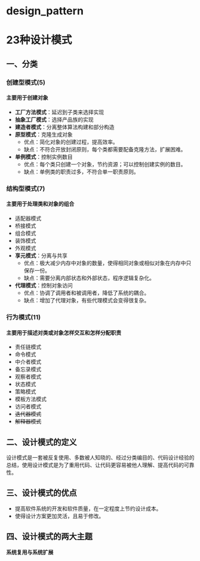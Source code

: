 # design_pattern
# 23种设计模式
## 一、分类
### 创建型模式(5)
#### 主要用于创建对象
- **工厂方法模式**：延迟到子类来选择实现
- **抽象工厂模式**：选择产品族的实现
- **建造者模式**：分离整体算法构建和部分构造
- **原型模式**：克隆生成对象
  - 优点：简化对象的创建过程，提高效率。
  - 缺点：不符合开放封闭原则，每个类都需要配备克隆方法，扩展困难。
- **单例模式**：控制实例数目
  - 优点：每个类只创建一个对象，节约资源；可以控制创建实例的数目。
  - 缺点：单例类的职责过多，不符合单一职责原则。

### 结构型模式(7)
#### 主要用于处理类和对象的组合
- 适配器模式
- 桥接模式
- 组合模式
- 装饰模式
- 外观模式
- **享元模式**：分离与共享
  - 优点：极大减少内存中对象的数量，使得相同对象或相似对象在内存中只保存一份。
  - 缺点：需要分离内部状态和外部状态，程序逻辑复杂化。
- **代理模式**：控制对象访问
  - 优点：协调了调用者和被调用者，降低了系统的耦合。
  - 缺点：增加了代理对象，有些代理模式会变得很复杂。
### 行为模式(11)
#### 主要用于描述对类或对象怎样交互和怎样分配职责
- 责任链模式
- 命令模式
- 中介者模式
- 备忘录模式
- 观察者模式
- 状态模式
- 策略模式
- 模板方法模式
- 访问者模式
- ~~迭代器模式~~
- ~~解释器模式~~
## 二、设计模式的定义
设计模式是一套被反复使用、多数被人知晓的、经过分类编目的、代码设计经验的总结，使用设计模式是为了重用代码、让代码更容易被他人理解、提高代码的可靠性。

## 三、设计模式的优点
- 提高软件系统的开发和软件质量，在一定程度上节约设计成本。
- 使得设计方案更加灵活，且易于修改。

## 四、设计模式的两大主题
**系统复用与系统扩展**

